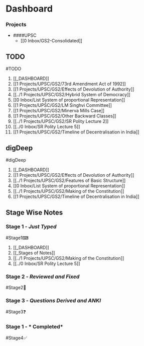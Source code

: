 # Dashboard
### Projects
- ####UPSC
	- [[0 Inbox/GS2-Consolidated]]


## TODO
#TODO 
1. [[_DASHBOARD]]
2. [[1 Projects/UPSC/GS2/73rd Amendment Act of 1992]]
3. [[1 Projects/UPSC/GS2/Effects of Devolution of Authority]]
4. [[../1 Projects/UPSC/GS2/Hybrid System of Democracy]]
5. [[0 Inbox/List System  of proportional Representation]]
6. [[1 Projects/UPSC/GS2/LM Singhvi Committee]]
7. [[1 Projects/UPSC/GS2/Minerva Mills Case]]
8. [[1 Projects/UPSC/GS2/Other Backward Classes]]
9. [[../1 Projects/UPSC/GS2/SR Polity Lecture 2]]
10. [[../0 Inbox/SR Polity Lecture 5]]
11. [[1 Projects/UPSC/GS2/Timeline of Decentralisation in India]]

## digDeep
#digDeep 
1. [[_DASHBOARD]]
2. [[1 Projects/UPSC/GS2/Effects of Devolution of Authority]]
3. [[../1 Projects/UPSC/GS2/Features of Basic Structure]]
4. [[0 Inbox/List System  of proportional Representation]]
5. [[../1 Projects/UPSC/GS2/Making of the Constitution]]
6. [[1 Projects/UPSC/GS2/Timeline of Decentralisation in India]]

## Stage Wise Notes

### Stage 1 - *Just Typed*
#Stage1⌨ 
1. [[_DASHBOARD]]
2. [[_Stages of Notes]]
3. [[../1 Projects/UPSC/GS2/Making of the Constitution]]
4. [[../0 Inbox/SR Polity Lecture 5]]

### Stage 2 - *Reviewed and Fixed*
#Stage2🧠 

### Stage 3 - *Questions Derived and ANKI*
#Stage3❓ 

### Stage 1 - *	Completed*
#Stage4✅ 
